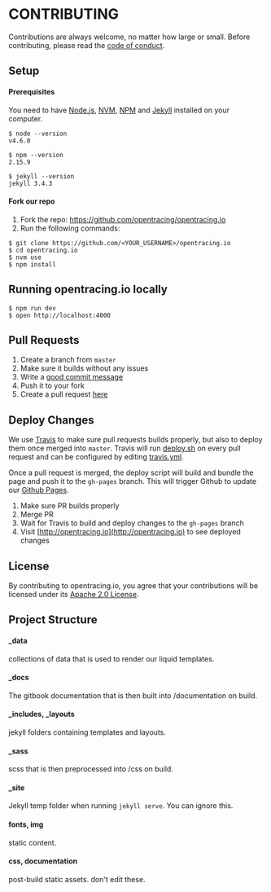 CONTRIBUTING
============

Contributions are always welcome, no matter how large or small. Before contributing,
please read the [code of conduct](code-of-conduct.md).

## Setup

#### Prerequisites

You need to have [Node.js](https://nodejs.org/en/), [NVM](https://github.com/creationix/nvm), [NPM](https://www.npmjs.com/) and [Jekyll](https://jekyllrb.com/) installed on your computer.

```
$ node --version
v4.6.0

$ npm --version
2.15.9

$ jekyll --version
jekyll 3.4.3
```


#### Fork our repo

1. Fork the repo: https://github.com/opentracing/opentracing.io
1. Run the following commands:

```
$ git clone https://github.com/<YOUR_USERNAME>/opentracing.io
$ cd opentracing.io
$ nvm use
$ npm install
```

## Running opentracing.io locally

```
$ npm run dev
$ open http://localhost:4000
```

## Pull Requests

1. Create a branch from `master`
1. Make sure it builds without any issues
1. Write a [good commit message](http://tbaggery.com/2008/04/19/a-note-about-git-commit-messages.html)
1. Push it to your fork
1. Create a pull request [here](https://github.com/opentracing/opentracing.io/compare)

## Deploy Changes

We use [Travis](https://www.travis.org) to make sure pull requests builds properly, but also to deploy them once merged into `master`.
Travis will run [deploy.sh](https://github.com/opentracing/opentracing.io/blob/master/deploy.sh) on every pull request and can be configured by editing [travis.yml](https://github.com/opentracing/opentracing.io/blob/master/.travis.yml).

Once a pull request is merged, the deploy script will build and bundle the page and push it to the `gh-pages` branch. This will trigger Github to update our [Github Pages](https://pages.github.com/).

1. Make sure PR builds properly
1. Merge PR
1. Wait for Travis to build and deploy changes to the `gh-pages` branch
1. Visit [http://opentracing.io](http://opentracing.io) to see deployed changes

## License

By contributing to opentracing.io, you agree that your contributions will be licensed
under its [Apache 2.0 License](LICENSE.md).


## Project Structure

#### _data
collections of data that is used to render our liquid templates.

#### _docs
The gitbook documentation that is then built into /documentation on build.

#### _includes, _layouts
jekyll folders containing templates and layouts.

#### _sass
scss that is then preprocessed into /css on build.

#### _site
Jekyll temp folder when running `jekyll serve`. You can ignore this.

#### fonts, img
static content.

#### css, documentation
post-build static assets. don't edit these.

